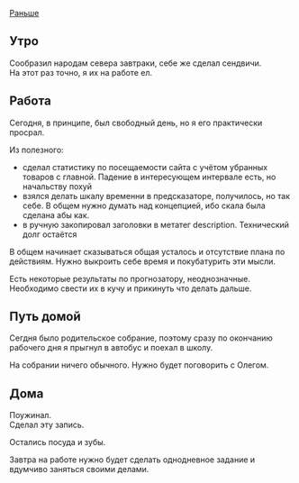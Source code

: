 [Раньше](2019.10.09.md)
## Утро
Сообразил народам севера завтраки, себе же сделал сендвичи.  
На этот раз точно, я их на работе ел.
## Работа
Сегодня, в принципе, был свободный день, но я его практически просрал.

Из полезного:
 - сделал статистику по посещаемости сайта с учётом убранных товаров с главной. Падение в интересующем интервале есть, но начальству похуй
 - взялся делать шкалу временни в предсказаторе, получилось, но так себе. В общем нужно думать над концепцией, ибо скала была сделана абы как.
 - в ручную закопировал заголовки в метатег description. Технический долг остаётся

 В общем начинает сказываться общая усталось и отсутствие плана по действиям. Нужно выкроить себе время и покубатурить эти мысли.

 Есть некоторые результаты по прогнозатору, неоднозначные. Необходимо свести их в кучу и прикинуть что делать дальше.
## Путь домой
Сегдня было родительское собрание, поэтому сразу по окончанию рабочего дня я прыгнул в автобус и поехал в школу.

На собрании ничего обычного. Нужно будет поговорить с Олегом.
## Дома
Поужинал.  
Сделал эту запись.

Остались посуда и зубы.

Завтра на работе нужно будет сделать однодневное задание и вдумчиво заняться своими делами.